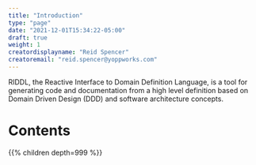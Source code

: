 ```yaml
---
title: "Introduction"
type: "page"
date: "2021-12-01T15:34:22-05:00"
draft: true
weight: 1
creatordisplayname: "Reid Spencer"
creatoremail: "reid.spencer@yoppworks.com"
---
```


RIDDL, the Reactive Interface to Domain Definition Language, is a tool for
generating code and documentation from a high level definition based on
Domain Driven Design (DDD) and software architecture concepts.

# Contents
{{% children depth=999 %}}

